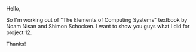 Hello,

So I'm working out of "The Elements of Computing Systems" textbook by Noam Nisan and Shimon Schocken. I want to show you guys what I did for project 12.

Thanks!
